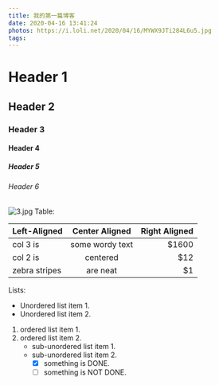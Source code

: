 ```yaml
---
title: 我的第一篇博客
date: 2020-04-16 13:41:24
photos: https://i.loli.net/2020/04/16/MYWX9JTi284L6u5.jpg
tags:
---
```

# Header 1
## Header 2
### Header 3
#### Header 4
##### Header 5
###### Header 6
![3.jpg](https://i.loli.net/2020/04/16/MYWX9JTi284L6u5.jpg)
Table:

| Left-Aligned  | Center Aligned  | Right Aligned |
| :------------ | :-------------: | ------------: |
| col 3 is      | some wordy text |         $1600 |
| col 2 is      |    centered     |           $12 |
| zebra stripes |    are neat     |            $1 |

Lists:

* Unordered list item 1.
* Unordered list item 2.

1. ordered list item 1.
2. ordered list item 2.
   + sub-unordered list item 1.
   + sub-unordered list item 2.
     + [x] something is DONE.
     + [ ] something is NOT DONE.
